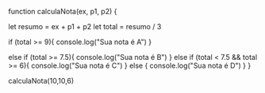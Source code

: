 function calculaNota(ex, p1, p2) {
  
let resumo = ex + p1 + p2
let total = resumo / 3

  if (total >= 9){
  console.log("Sua nota é A")
 }

 else if (total >= 7.5){
   console.log("Sua nota é B")
 }
   else if (total < 7.5 && total >= 6){
   console.log("Sua nota é C")
 }
 else {
console.log("Sua nota é D")
 }
}

calculaNota(10,10,6)